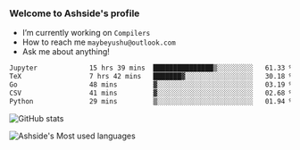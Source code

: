 ### Welcome to Ashside's profile

- I’m currently working on `Compilers`
- How to reach me `maybeyushu@outlook.com`
- Ask me about anything!

<!--START_SECTION:waka-->

```txt
Jupyter             15 hrs 39 mins  ███████████████▒░░░░░░░░░   61.33 %
TeX                 7 hrs 42 mins   ███████▓░░░░░░░░░░░░░░░░░   30.18 %
Go                  48 mins         ▓░░░░░░░░░░░░░░░░░░░░░░░░   03.19 %
CSV                 41 mins         ▓░░░░░░░░░░░░░░░░░░░░░░░░   02.68 %
Python              29 mins         ▒░░░░░░░░░░░░░░░░░░░░░░░░   01.94 %
```

<!--END_SECTION:waka-->

![GitHub stats](https://github-readme-stats.vercel.app/api?username=Ashside)

![Ashside's Most used languages](https://github-readme-stats.vercel.app/api/top-langs/?username=Ashside&layout=compact&hide_border=true&langs_count=10)


